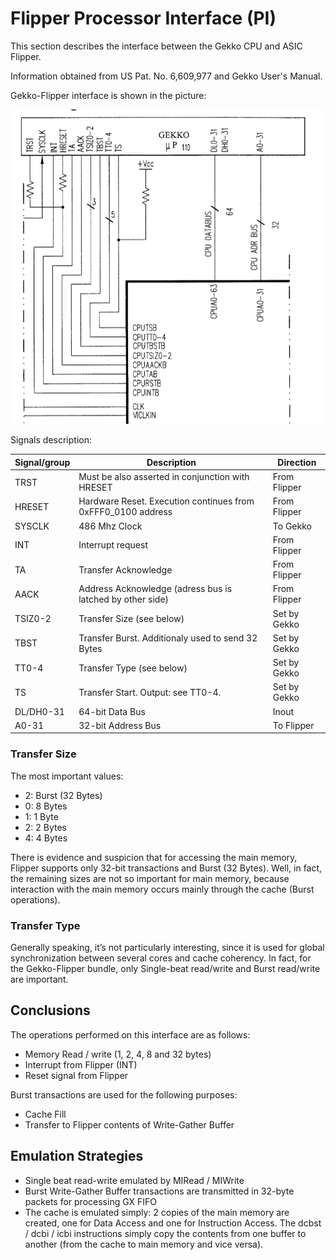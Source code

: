 # Flipper Processor Interface (PI)

This section describes the interface between the Gekko CPU and ASIC Flipper.

Information obtained from US Pat. No. 6,609,977 and Gekko User's Manual.

Gekko-Flipper interface is shown in the picture:

![Gekko-Flipper Interface](PI_001.png)

Signals description:

|Signal/group|Description|Direction|
|---|---|---|
|TRST|Must be also asserted in conjunction with HRESET|From Flipper|
|HRESET|Hardware Reset. Execution continues from 0xFFF0_0100 address|From Flipper|
|SYSCLK|486 Mhz Clock|To Gekko|
|INT|Interrupt request|From Flipper|
|TA|Transfer Acknowledge|From Flipper|
|AACK|Address Acknowledge (adress bus is latched by other side)|From Flipper|
|TSIZ0-2|Transfer Size (see below)|Set by Gekko|
|TBST|Transfer Burst. Additionaly used to send 32 Bytes|Set by Gekko|
|TT0-4|Transfer Type (see below)|Set by Gekko|
|TS|Transfer Start. Output: see TT0-4.|Set by Gekko|
|DL/DH0-31|64-bit Data Bus|Inout|
|A0-31|32-bit Address Bus|To Flipper|

### Transfer Size

The most important values:
- 2: Burst (32 Bytes)
- 0: 8 Bytes
- 1: 1 Byte
- 2: 2 Bytes
- 4: 4 Bytes

There is evidence and suspicion that for accessing the main memory, Flipper supports only 32-bit transactions and Burst (32 Bytes). Well, in fact, the remaining sizes are not so important for main memory, because interaction with the main memory occurs mainly through the cache (Burst operations).

### Transfer Type

Generally speaking, it’s not particularly interesting, since it is used for global synchronization between several cores and cache coherency. In fact, for the Gekko-Flipper bundle, only Single-beat read/write and Burst read/write are important.

## Conclusions

The operations performed on this interface are as follows:
- Memory Read / write (1, 2, 4, 8 and 32 bytes)
- Interrupt from Flipper (INT)
- Reset signal from Flipper

Burst transactions are used for the following purposes:
- Cache Fill
- Transfer to Flipper contents of Write-Gather Buffer

## Emulation Strategies

- Single beat read-write emulated by MIRead / MIWrite
- Burst Write-Gather Buffer transactions are transmitted in 32-byte packets for processing GX FIFO
- The cache is emulated simply: 2 copies of the main memory are created, one for Data Access and one for Instruction Access. The dcbst / dcbi / icbi instructions simply copy the contents from one buffer to another (from the cache to main memory and vice versa).
